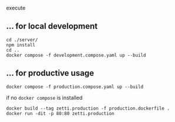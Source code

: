 execute

## ... for local development

```
cd ./server/
npm install
cd ..
docker compose -f development.compose.yaml up --build
```


## ... for productive usage

```
docker compose -f production.compose.yaml up --build
```

if no `docker compose` is installed
```
docker build --tag zetti.production -f production.dockerfile .
docker run -dit -p 80:80 zetti.production
```
